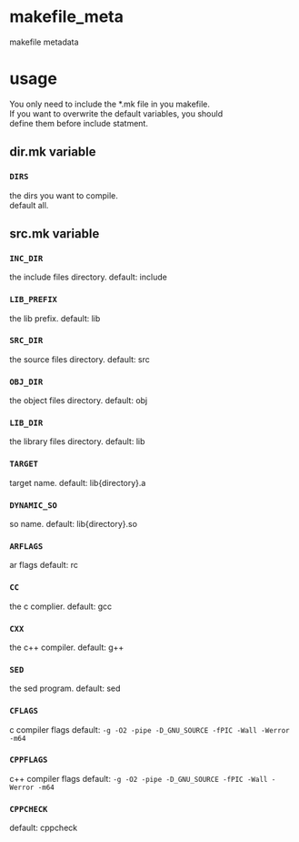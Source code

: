 # makefile_meta
makefile metadata

# usage  
You only need to include the \*.mk file in you makefile.  
If you want to overwrite the default variables, you should  
define them before include statment.  

## dir.mk variable
### `DIRS`
the dirs you want to compile.  
default all. 

## src.mk variable
### `INC_DIR`
the include files directory. 
default: include

### `LIB_PREFIX`
the lib prefix. 
default: lib

### `SRC_DIR`
the source files directory.
default: src

### `OBJ_DIR`
the object files directory. 
default: obj

### `LIB_DIR`
the library files directory. 
default: lib

### `TARGET`
target name. 
default: lib{directory}.a

### `DYNAMIC_SO`
so name. 
default: lib{directory}.so

### `ARFLAGS`
ar flags
default: rc

### `CC`
the c complier.
default: gcc

### `CXX`
the c++ compiler.
default: g++

### `SED`
the sed program.
default: sed

### `CFLAGS`
c compiler flags
default: `-g -O2 -pipe -D_GNU_SOURCE -fPIC -Wall -Werror -m64`

### `CPPFLAGS`
c++ compiler flags
default: `-g -O2 -pipe -D_GNU_SOURCE -fPIC -Wall -Werror -m64`

### `CPPCHECK`
default: cppcheck
